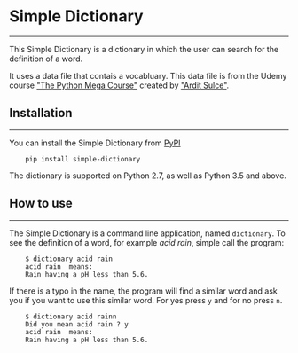 # Simple Dictionary

---

This Simple Dictionary is a dictionary in which the user can search for the definition of a word.

It uses a data file that contais a vocabluary. This data file is from the Udemy course ["The Python Mega Course"](https://www.udemy.com/course/the-python-mega-course/) created by ["Ardit Sulce"](https://www.udemy.com/user/adiune/).

## Installation

---

You can install the Simple Dictionary from [PyPI](https://test.pypi.org/project/simple-dictionary/)

```
    pip install simple-dictionary
```

The dictionary is supported on Python 2.7, as well as Python 3.5 and above.

## How to use

---

The Simple Dictionary is a command line application, named `dictionary`. To see the definition of a word, for example _acid rain_, simple call the program:

```
    $ dictionary acid rain
    acid rain  means:
    Rain having a pH less than 5.6.
```

If there is a typo in the name, the program will find a similar word and ask you if you want to use this similar word. For yes press `y` and for no press `n`.

```
    $ dictionary acid rainn
    Did you mean acid rain ? y
    acid rain  means:
    Rain having a pH less than 5.6.
```
